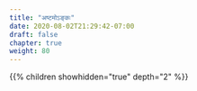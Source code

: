 ```yaml
---
title: "अष्टमोऽङ्कः"
date: 2020-08-02T21:29:42-07:00
draft: false
chapter: true
weight: 80
---
```


{{% children showhidden="true" depth="2" %}}